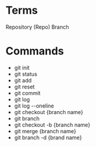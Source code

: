 # Terms

Repository (Repo)
Branch

# Commands
- git init 
- git status
- git add
- git reset
- git commit
- git log 
- git log --oneline
- git checkout {branch name}
- git branch
- git checkout -b {branch name}
- git merge {branch name}
- git branch -d {brand name}
